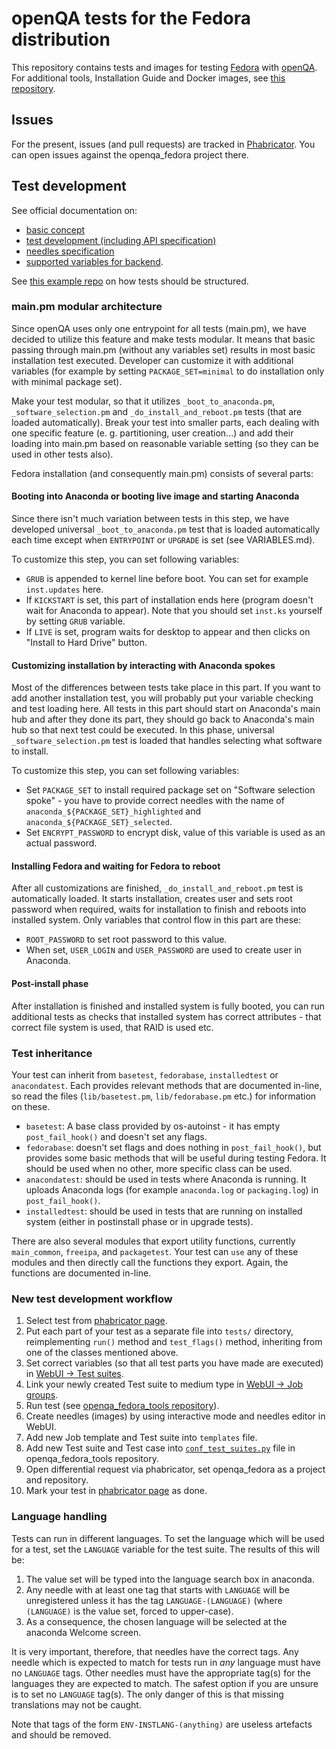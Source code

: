 openQA tests for the Fedora distribution
========================================

This repository contains tests and images for testing [Fedora](https://getfedora.org/) with [openQA](http://os-autoinst.github.io/openQA/). For additional tools, Installation Guide and Docker images, see [this repository](https://bitbucket.org/rajcze/openqa_fedora_tools).

Issues
------

For the present, issues (and pull requests) are tracked in [Phabricator](https://phab.qa.fedoraproject.org/). You can open issues against the openqa_fedora project there.

Test development
----------------
See official documentation on:

* [basic concept](https://github.com/os-autoinst/openQA/blob/master/docs/GettingStarted.asciidoc)
* [test development (including API specification)](https://github.com/os-autoinst/openQA/blob/master/docs/WritingTests.asciidoc)
* [needles specification](https://github.com/os-autoinst/os-autoinst/blob/master/doc/needles.txt)
* [supported variables for backend](https://github.com/os-autoinst/os-autoinst/blob/master/doc/backend_vars.asciidoc).

See [this example repo](https://github.com/os-autoinst/os-autoinst-distri-example) on how tests should be structured.

### main.pm modular architecture

Since openQA uses only one entrypoint for all tests (main.pm), we have decided to utilize this feature and make tests modular. It means that basic passing through main.pm (without any variables set) results in most basic installation test executed. Developer can customize it with additional variables (for example by setting `PACKAGE_SET=minimal` to do installation only with minimal package set).

Make your test modular, so that it utilizes `_boot_to_anaconda.pm`, `_software_selection.pm` and `_do_install_and_reboot.pm` tests (that are loaded automatically). Break your test into smaller parts, each dealing with one specific feature (e. g. partitioning, user creation...) and add their loading into main.pm based on reasonable variable setting (so they can be used in other tests also).

Fedora installation (and consequently main.pm) consists of several parts:

#### Booting into Anaconda or booting live image and starting Anaconda

Since there isn't much variation between tests in this step, we have developed universal `_boot_to_anaconda.pm` test that is loaded automatically each time except when `ENTRYPOINT` or `UPGRADE` is set (see VARIABLES.md).

To customize this step, you can set following variables:

- `GRUB` is appended to kernel line before boot. You can set for example `inst.updates` here.
- If `KICKSTART` is set, this part of installation ends here (program doesn't wait for Anaconda to appear). Note that you should set `inst.ks` yourself by setting `GRUB` variable.
- If `LIVE` is set, program waits for desktop to appear and then clicks on "Install to Hard Drive" button.

#### Customizing installation by interacting with Anaconda spokes

Most of the differences between tests take place in this part. If you want to add another installation test, you will probably put your variable checking and test loading here. All tests in this part should start on Anaconda's main hub and after they done its part, they should go back to Anaconda's main hub so that next test could be executed. In this phase, universal `_software_selection.pm` test is loaded that handles selecting what software to install.

To customize this step, you can set following variables:

- Set `PACKAGE_SET` to install required package set on "Software selection spoke" - you have to provide correct needles with the name of `anaconda_${PACKAGE_SET}_highlighted` and `anaconda_${PACKAGE_SET}_selected`.
- Set `ENCRYPT_PASSWORD` to encrypt disk, value of this variable is used as an actual password.

#### Installing Fedora and waiting for Fedora to reboot

After all customizations are finished, `_do_install_and_reboot.pm` test is automatically loaded. It starts installation, creates user and sets root password when required, waits for installation to finish and reboots into installed system. Only variables that control flow in this part are these:

- `ROOT_PASSWORD` to set root password to this value.
- When set, `USER_LOGIN` and `USER_PASSWORD` are used to create user in Anaconda.

#### Post-install phase

After installation is finished and installed system is fully booted, you can run additional tests as checks that installed system has correct attributes - that correct file system is used, that RAID is used etc.

### Test inheritance

Your test can inherit from `basetest`, `fedorabase`, `installedtest` or `anacondatest`. Each provides relevant methods that are documented in-line, so read the files (`lib/basetest.pm`, `lib/fedorabase.pm` etc.) for information on these.

- `basetest`: A base class provided by os-autoinst - it has empty `post_fail_hook()` and doesn't set any flags.
- `fedorabase`: doesn't set flags and does nothing in `post_fail_hook()`, but provides some basic methods that will be useful during testing Fedora. It should be used when no other, more specific class can be used.
- `anacondatest`: should be used in tests where Anaconda is running. It uploads Anaconda logs (for example `anaconda.log` or `packaging.log`) in `post_fail_hook()`.
- `installedtest`: should be used in tests that are running on installed system (either in postinstall phase or in upgrade tests).

There are also several modules that export utility functions, currently `main_common`, `freeipa`, and `packagetest`. Your test can `use` any of these modules and then directly call the functions they export. Again, the functions are documented in-line.

### New test development workflow

1. Select test from [phabricator page](https://phab.qa.fedoraproject.org/w/openqa/tests/).
2. Put each part of your test as a separate file into `tests/` directory, reimplementing `run()` method
and `test_flags()` method, inheriting from one of the classes mentioned above.
3. Set correct variables (so that all test parts you have made are executed) in [WebUI -> Test suites](https://localhost:8080/admin/test_suites).
4. Link your newly created Test suite to medium type in [WebUI -> Job groups](https://localhost:8080/admin/groups).
5. Run test (see [openqa_fedora_tools repository](https://bitbucket.org/rajcze/openqa_fedora_tools)).
6. Create needles (images) by using interactive mode and needles editor in WebUI.
7. Add new Job template and Test suite into `templates` file.
8. Add new Test suite and Test case into [`conf_test_suites.py`](https://bitbucket.org/rajcze/openqa_fedora_tools/src/develop/tools/openqa_trigger/conf_test_suites.py)
file in openqa_fedora_tools repository.
9. Open differential request via phabricator, set openqa_fedora as a project and repository.
10. Mark your test in [phabricator page](https://phab.qa.fedoraproject.org/w/openqa/tests/) as done.

### Language handling

Tests can run in different languages. To set the language which will be used for a test, set the `LANGUAGE` variable for the test suite. The results of this will be:

1. The value set will be typed into the language search box in anaconda.
2. Any needle with at least one tag that starts with `LANGUAGE` will be unregistered unless it has the tag `LANGUAGE-(LANGUAGE)` (where `(LANGUAGE)` is the value set, forced to upper-case).
3. As a consequence, the chosen language will be selected at the anaconda Welcome screen.

It is very important, therefore, that needles have the correct tags. Any needle which is expected to match for tests run in *any* language must have no `LANGUAGE` tags. Other needles must have the appropriate tag(s) for the languages they are expected to match. The safest option if you are unsure is to set no `LANGUAGE` tag(s). The only danger of this is that missing translations may not be caught.

Note that tags of the form `ENV-INSTLANG-(anything)` are useless artefacts and should be removed.
